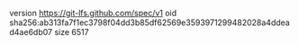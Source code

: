 version https://git-lfs.github.com/spec/v1
oid sha256:ab313fa7f1ec3798f04dd3b85df62569e3593971299482028a4ddead4ae6db07
size 6517
